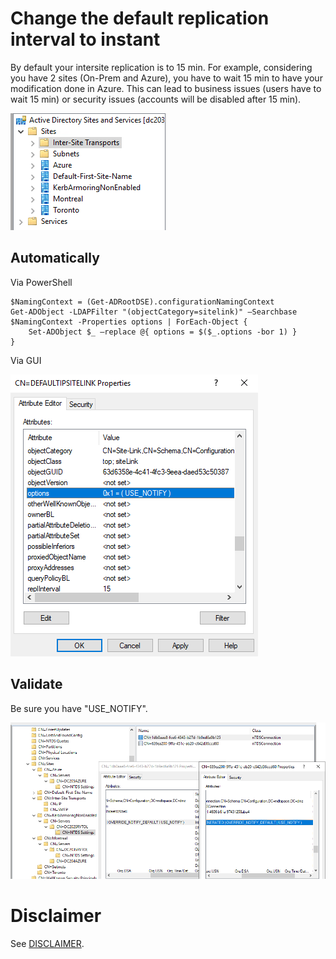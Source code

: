 # Change the default replication interval to instant
By default your intersite replication is to 15 min. For example, considering you have 2 sites (On-Prem and Azure), you have to wait 15 min to have your modification done in Azure.
This can lead to business issues (users have to wait 15 min) or security issues (accounts will be disabled after 15 min).

![image](./images/SitesAndServices.png)

## Automatically
Via PowerShell
```
$NamingContext = (Get-ADRootDSE).configurationNamingContext
Get-ADObject -LDAPFilter "(objectCategory=sitelink)" –Searchbase $NamingContext -Properties options | ForEach-Object { 
    Set-ADObject $_ –replace @{ options = $($_.options -bor 1) }
}
```

Via GUI

![image](./images/Automatically.png)


## Validate
Be sure you have "USE_NOTIFY".

![image](./images/Validate-Option.png)


# Disclaimer
See [DISCLAIMER](./DISCLAIMER.md).